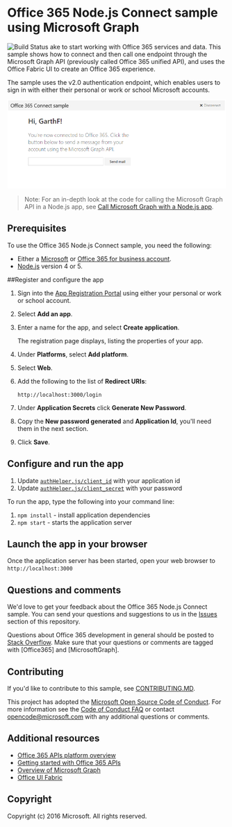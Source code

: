 # Office 365 Node.js Connect sample using Microsoft Graph
![Build Status](https://office.visualstudio.com/_apis/public/build/definitions/0323e522-dd35-4fbf-8d8a-a3370491558c/446/badge "Build Status")
  ake to start working with Office 365 services and data. This sample shows how to connect and then call one endpoint through the Microsoft Graph API (previously called Office 365 unified API), and uses the Office Fabric UI to create an Office 365 experience.

The sample uses the v2.0 authentication endpoint, which enables users to sign in with either their personal or work or school Microsoft accounts.
 
![Office 365 Node.js Connect sample screenshot](./readme-imgs/screenshot.PNG)
> Note: For an in-depth look at the code for calling the Microsoft Graph API in a Node.js app, see [Call Microsoft Graph with a Node.js app](https://graph.microsoft.io/docs/platform/nodejs).

<a name="prerequisites"></a>
## Prerequisites

To use the Office 365 Node.js Connect sample, you need the following:
 * Either a [Microsoft](www.outlook.com) or [Office 365 for business account](https://msdn.microsoft.com/en-us/office/office365/howto/setup-development-environment#bk_Office365Account).
 * [Node.js](https://nodejs.org/) version 4 or 5.

<a name="register"></a>
##Register and configure the app

1. Sign into the [App Registration Portal](https://apps.dev.microsoft.com/) using either your personal or work or school account.
2. Select **Add an app**.
3. Enter a name for the app, and select **Create application**.
	
	The registration page displays, listing the properties of your app.
 
4. Under **Platforms**, select **Add platform**.
5. Select **Web**.
6. Add the following to the list of **Redirect URIs**:

    ```
    http://localhost:3000/login
    ```    
    
7. Under **Application Secrets** click **Generate New Password**.
8. Copy the **New password generated** and **Application Id**, you'll need them in the next section.
9. Click **Save**.

## Configure and run the app

1. Update [```authHelper.js/client_id```](authHelper.js#L7) with your application id
2. Update [```authHelper.js/client_secret```](authHelper.js#L8) with your password

To run the app, type the following into your command line:

1. ```npm install``` - install application dependencies
2. ```npm start``` - starts the application server

## Launch the app in your browser
Once the application server has been started, open your web browser to ```http://localhost:3000```

## Questions and comments

We'd love to get your feedback about the Office 365 Node.js Connect sample. You can send your questions and suggestions to us in the [Issues](https://github.com/OfficeDev/O365-Nodejs-Microsoft-Graph-Connect/issues) section of this repository.

Questions about Office 365 development in general should be posted to [Stack Overflow](http://stackoverflow.com/questions/tagged/Office365+MicrosoftGraph). Make sure that your questions or comments are tagged with [Office365] and [MicrosoftGraph].

<a name="contributing"></a>
## Contributing ##

If you'd like to contribute to this sample, see [CONTRIBUTING.MD](/CONTRIBUTING.md).

This project has adopted the [Microsoft Open Source Code of Conduct](https://opensource.microsoft.com/codeofconduct/). For more information see the [Code of Conduct FAQ](https://opensource.microsoft.com/codeofconduct/faq/) or contact [opencode@microsoft.com](mailto:opencode@microsoft.com) with any additional questions or comments.
  
## Additional resources

* [Office 365 APIs platform overview](https://msdn.microsoft.com/office/office365/howto/platform-development-overview)
* [Getting started with Office 365 APIs](http://dev.office.com/getting-started/office365apis)
* [Overview of Microsoft Graph](http://graph.microsoft.io)
* [Office UI Fabric](https://github.com/OfficeDev/Office-UI-Fabric)

## Copyright
Copyright (c) 2016 Microsoft. All rights reserved.
